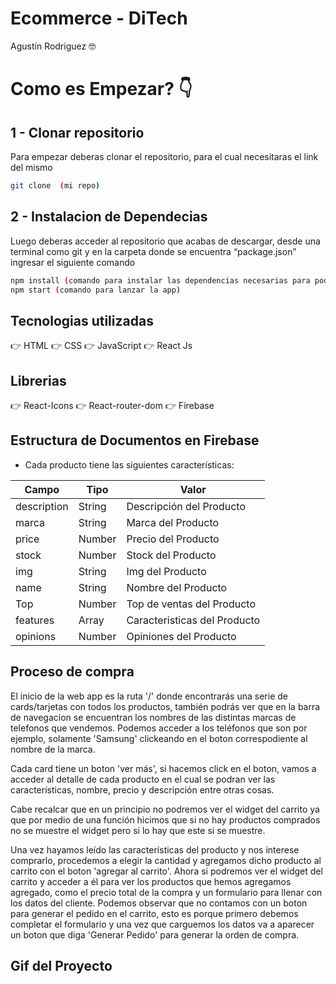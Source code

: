 # Ecommerce - DiTech
Agustín Rodriguez 🤓
# Como es Empezar? 👇
## 1 - Clonar repositorio
Para empezar deberas clonar el repositorio, para el cual necesitaras el link del mismo
```sh
git clone  (mi repo)
```

## 2 - Instalacion de Dependecias
Luego deberas acceder al repositorio que acabas de descargar, desde una terminal como git y en la carpeta donde se encuentra “package.json” ingresar el siguiente comando
```sh
npm install (comando para instalar las dependencias necesarias para poder ejecutar el sig comando)
npm start (comando para lanzar la app)
```

## Tecnologias utilizadas
👉 HTML
👉 CSS
👉 JavaScript
👉 React Js

## Librerias
👉  React-Icons
👉  React-router-dom
👉  Firebase

## Estructura de Documentos en Firebase

- Cada producto tiene las siguientes características: 

|    Campo      |   Tipo        |   Valor                       |
| ------------- | ------------- | ----------------------------- |
|  description  |   String      |   Descripción del Producto    |
|   marca       |   String      |   Marca del Producto          |
|   price       |   Number      |   Precio del Producto         |
|   stock       |   Number      |   Stock del Producto          |
|   img         |   String      |   Img del Producto            |
|   name        |   String      |   Nombre del Producto         |
|   Top         |   Number      |   Top de ventas del Producto  |
|   features    |   Array       |   Caracteristicas del Producto|
|   opinions    |   Number      |   Opiniones del Producto      |

## Proceso de compra

El inicio de la web app es la ruta '/' donde encontrarás una serie de cards/tarjetas con todos los productos, también podrás ver que en la barra de navegacion se encuentran los nombres de las distintas marcas de telefonos que vendemos. Podemos acceder a los teléfonos que son por ejemplo, solamente 'Samsung' clickeando en el boton correspodiente al nombre de la marca.

Cada card tiene un boton 'ver más', si hacemos click en el boton, vamos a acceder al detalle de cada producto en el cual se podran ver las características, nombre, precio y descripción entre otras cosas.

Cabe recalcar que en un principio no podremos ver el widget del carrito ya que por medio de una función hicimos que si no hay productos comprados no se muestre el widget pero si lo hay que este si se muestre.

Una vez hayamos leído las características del producto y nos interese comprarlo, procedemos a elegir la cantidad y agregamos dicho producto al carrito con el boton 'agregar al carrito'. Ahora si podremos ver el widget del carrito y acceder a él para ver los productos que hemos agregamos agregado, como el precio total de la compra y un formulario para llenar con los datos del cliente. Podemos observar que no contamos con un boton para generar el pedido en el carrito, esto es porque primero debemos completar el formulario y una vez que carguemos los datos va a aparecer un boton que diga 'Generar Pedido' para generar la orden de compra.

## Gif del Proyecto